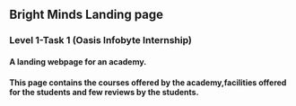 ## Bright Minds Landing page
### Level 1-Task 1 (Oasis Infobyte Internship)
#### A landing webpage for an academy.
#### This page contains the courses offered by the academy,facilities offered for the students and few reviews by the students.
